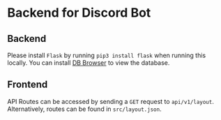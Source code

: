 # Backend for Discord Bot

## Backend

Please install `Flask` by running `pip3 install flask` when running this locally.
You can install [DB Browser](https://sqlitebrowser.org) to view the database.

## Frontend

API Routes can be accessed by sending a `GET` request to `api/v1/layout`.
Alternatively, routes can be found in `src/layout.json`.
